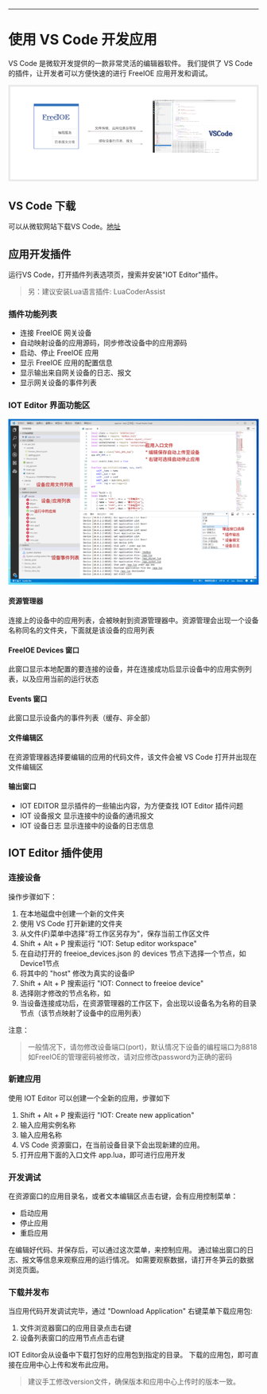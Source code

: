 
---

# 使用 VS Code 开发应用

VS Code 是微软开发提供的一款非常灵活的编辑器软件。 我们提供了 VS Code的插件，让开发者可以方便快速的进行 FreeIOE 应用开发和调试。

![IOT Editor](assets/vscode_arch.png)

## VS Code 下载

可以从微软网站下载VS Code。[地址](https://code.visualstudio.com/)

## 应用开发插件

运行VS Code，打开插件列表选项页，搜索并安装"IOT Editor"插件。

> 另：建议安装Lua语言插件: LuaCoderAssist

### 插件功能列表

* 连接 FreeIOE 网关设备
* 自动映射设备的应用源码，同步修改设备中的应用源码
* 启动、停止 FreeIOE 应用
* 显示 FreeIOE 应用的配置信息
* 显示输出来自网关设备的日志、报文
* 显示网关设备的事件列表


### IOT Editor 界面功能区

![IOT Editor 功能区](assets/vscode_editor.png "插件功能区")

#### 资源管理器

连接上的设备中的应用列表，会被映射到资源管理器中。资源管理会出现一个设备名称同名的文件夹，下面就是该设备的应用列表

#### FreeIOE Devices 窗口

此窗口显示本地配置的要连接的设备，并在连接成功后显示设备中的应用实例列表，以及应用当前的运行状态

#### Events 窗口

此窗口显示设备内的事件列表（缓存、非全部）

#### 文件编辑区

在资源管理器选择要编辑的应用的代码文件，该文件会被 VS Code 打开并出现在文件编辑区

#### 输出窗口

* IOT EDITOR
  显示插件的一些输出内容，为方便查找 IOT Editor 插件问题
* IOT 设备报文
  显示连接中的设备的通讯报文
* IOT 设备日志
  显示连接中的设备的日志信息

## IOT Editor 插件使用

### 连接设备

操作步骤如下：

1. 在本地磁盘中创建一个新的文件夹
2. 使用 VS Code 打开新建的文件夹
3. 从文件(F)菜单中选择"将工作区另存为"，保存当前工作区文件
4. Shift + Alt + P 搜索运行 "IOT: Setup editor workspace"
5. 在自动打开的 freeioe_devices.json 的 devices 节点下选择一个节点，如Device1节点
6. 将其中的 "host" 修改为真实的设备IP
7. Shift + Alt + P 搜索运行 "IOT: Connect to freeioe device"
8. 选择刚才修改的节点名称，如
9. 当设备连接成功后，在资源管理器的工作区下，会出现以设备名为名称的目录节点（该节点映射了设备中的应用列表）

注意：

> 一般情况下，请勿修改设备端口(port)，默认情况下设备的编程端口为8818
> 如FreeIOE的管理密码被修改，请对应修改password为正确的密码

### 新建应用

使用 IOT Editor 可以创建一个全新的应用，步骤如下

1. Shift + Alt + P 搜索运行 "IOT: Create new application"
2. 输入应用实例名称
3. 输入应用名称
4. VS Code 资源窗口，在当前设备目录下会出现新建的应用。
5. 打开应用下面的入口文件 app.lua，即可进行应用开发

### 开发调试

在资源窗口的应用目录名，或者文本编辑区点击右键，会有应用控制菜单：

* 启动应用
* 停止应用
* 重启应用

在编辑好代码、并保存后，可以通过这次菜单，来控制应用。 通过输出窗口的日志、报文等信息来观察应用的运行情况。 如需要观察数据，请打开冬笋云的数据浏览页面。

### 下载并发布

当应用代码开发调试完毕，通过 "Download Application" 右键菜单下载应用包:

1. 文件浏览器窗口的应用目录点击右键
2. 设备列表窗口的应用节点点击右键

IOT Editor会从设备中下载打包好的应用包到指定的目录。 下载的应用包，即可直接在应用中心上传和发布此应用。

> 建议手工修改version文件，确保版本和应用中心上传时的版本一致。
